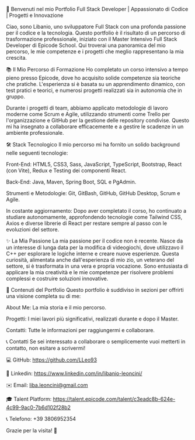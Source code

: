 🚀 Benvenuti nel mio Portfolio
Full Stack Developer | Appassionato di Codice | Progetti e Innovazione

Ciao, sono Libanio, uno sviluppatore Full Stack con una profonda passione per il codice e la tecnologia. Questo portfolio è il risultato di un percorso di trasformazione professionale, iniziato con il Master Intensivo Full Stack Developer di Epicode School. Qui troverai una panoramica del mio percorso, le mie competenze e i progetti che meglio rappresentano la mia crescita.

📚 Il Mio Percorso di Formazione
Ho completato un corso intensivo a tempo pieno presso Epicode, dove ho acquisito solide competenze sia teoriche che pratiche. L'esperienza si è basata su un apprendimento dinamico, con test pratici e teorici, e numerosi progetti realizzati sia in autonomia che in gruppo.

Durante i progetti di team, abbiamo applicato metodologie di lavoro moderne come Scrum e Agile, utilizzando strumenti come Trello per l'organizzazione e GitHub per la gestione delle repository condivise. Questo mi ha insegnato a collaborare efficacemente e a gestire le scadenze in un ambiente professionale.

🛠️ Stack Tecnologico
Il mio percorso mi ha fornito un solido background nelle seguenti tecnologie:

Front-End: HTML5, CSS3, Sass, JavaScript, TypeScript, Bootstrap, React (con Vite), Redux e Testing dei componenti React.

Back-End: Java, Maven, Spring Boot, SQL e PgAdmin.

Strumenti e Metodologie: Git, GitBash, GitHub, GitHub Desktop, Scrum e Agile.

In costante aggiornamento: Dopo aver completato il corso, ho continuato a studiare autonomamente, approfondendo tecnologie come Tailwind CSS, Axios e diverse librerie di React per restare sempre al passo con le evoluzioni del settore.

✨ La Mia Passione
La mia passione per il codice non è recente. Nasce da un interesse di lunga data per la modifica di videogiochi, dove utilizzavo il C++ per esplorare le logiche interne e creare nuove esperienze. Questa curiosità, alimentata anche dall'esperienza di mio zio, un veterano del settore, si è trasformata in una vera e propria vocazione. Sono entusiasta di applicare la mia creatività e le mie competenze per risolvere problemi complessi e costruire soluzioni innovative.

📂 Contenuti del Portfolio
Questo portfolio è suddiviso in sezioni per offrirti una visione completa su di me:

About Me: La mia storia e il mio percorso.

Progetti: I miei lavori più significativi, realizzati durante e dopo il Master.

Contatti: Tutte le informazioni per raggiungermi e collaborare.

📞 Contatti
Se sei interessato a collaborare o semplicemente vuoi metterti in contatto, non esitare a scrivermi!

💻 GitHub: https://github.com/LLeo93

💼 Linkedin: https://www.linkedin.com/in/libanio-leoncini/

✉️ Email: liba.leoncini@gmail.com

🎓 Talent Platform: https://talent.epicode.com/talent/c3eadc8b-624e-4c99-9ac0-7b6d102f28b2

📞 Telefono: +39 3806952354

Grazie per la visita! 🌟
